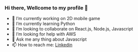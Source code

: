 ### Hi there, Wellcome to my profile 👋



- 🔭 I’m currently working on 2D mobile game
- 🌱 I’m currently learning Python
- 👯 I’m looking to collaborate on React.js, Node.js, Javascript
- 🤔 I’m looking for help with AWS
- 💬 Ask me any thing about Javascript
- 📫 How to reach me: [Linkedin](https://www.linkedin.com/in/yassinhussein/)


